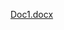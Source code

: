 


[Doc1.docx](https://github.com/Mansvi-Sherki/M1_App_Personal-Diary-Management-/files/7576802/Doc1.docx)
